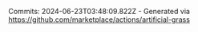 Commits: 2024-06-23T03:48:09.822Z - Generated via https://github.com/marketplace/actions/artificial-grass
<br>
